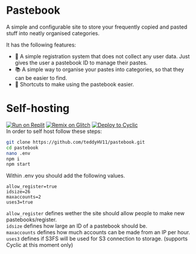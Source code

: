 # Pastebook
A simple and configurable site to store your frequently copied and pasted stuff into neatly organised categories.

It has the following features:
* 👤 A simple registration system that does not collect any user data. Just gives the user a pastebook ID to manage their pastes.
* 📚 A simple way to organise your pastes into categories, so that they can be easier to find.
* 🌱 Shortcuts to make using the pastebook easier.
# Self-hosting
[![Run on Replit](https://binbashbanana.github.io/deploy-buttons/buttons/remade/replit.svg)](https://replit.com/github/teddyHV11/pastebook)
[![Remix on Glitch](https://binbashbanana.github.io/deploy-buttons/buttons/remade/glitch.svg)](https://glitch.com/edit/#!/import/github/teddyHV11/pastebook)
[![Deploy to Cyclic](https://binbashbanana.github.io/deploy-buttons/buttons/remade/cyclic.svg)](https://app.cyclic.sh/api/app/deploy/teddyHV11/pastebook)
\
In order to self host follow these steps:
```bash
git clone https://github.com/teddyHV11/pastebook.git
cd pastebook
nano .env
npm i
npm start
```
Within .env you should add the following values.
```env
allow_register=true
idsize=26
maxaccounts=2
uses3=true
```
``allow_register`` defines wether the site should allow people to make new pastebooks/register.\
``idsize`` defines how large an ID of a pastebook should be.\
``maxaccounts`` defines how much accounts can be made from an IP per hour.\
``uses3`` defines if S3FS will be used for S3 connection to storage. (supports Cyclic at this moment only)
